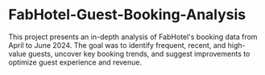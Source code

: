 # FabHotel-Guest-Booking-Analysis
This project presents an in-depth analysis of FabHotel's booking data from April to June 2024. The goal was to identify frequent, recent, and high-value guests, uncover key booking trends, and suggest improvements to optimize guest experience and revenue.
